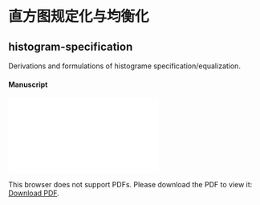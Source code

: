 # 直方图规定化与均衡化
## histogram-specification

Derivations and formulations of histograme specification/equalization.

#### Manuscript

<object data="hist-spec.pdf" type="application/pdf" width="80%" height="700px">
    <embed src="hist-spec.pdf.pdf">
        <p>This browser does not support PDFs. Please download the PDF to view it: <a href="https://github.com/sorenchiron/histogram-specification/blob/main/hist-spec.pdf">Download PDF</a>.</p>
    </embed>
</object>
